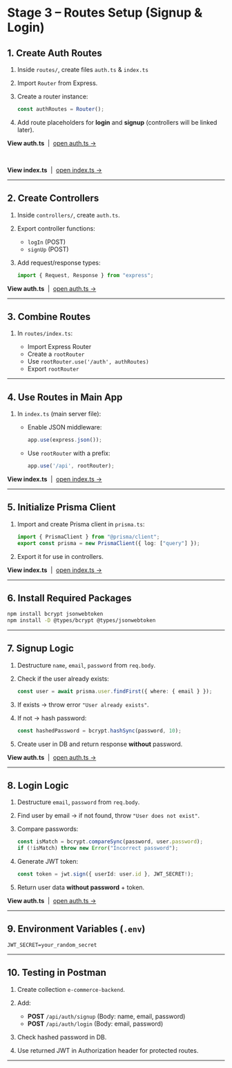 # Stage 3 – Routes Setup (Signup & Login)

## 1. Create Auth Routes

1. Inside `routes/`, create files `auth.ts` & `index.ts`
2. Import `Router` from Express.
3. Create a router instance:

   ```ts
   const authRoutes = Router();
   ```
4. Add route placeholders for **login** and **signup** (controllers will be linked later).


**View auth.ts** &nbsp;|&nbsp;  [ open auth.ts -> ](./src/routes/auth.ts)

<br/>

**View index.ts** &nbsp;|&nbsp;  [ open index.ts -> ](./src/routes/index.ts)

---

## 2. Create Controllers

1. Inside `controllers/`, create `auth.ts`.
2. Export controller functions:

   * `logIn` (POST)
   * `signUp` (POST)
3. Add request/response types:

   ```ts
   import { Request, Response } from "express";
   ```

**View auth.ts** &nbsp;|&nbsp;  [ open auth.ts -> ](./src/controllers/auth.ts)

---

## 3. Combine Routes

1. In `routes/index.ts`:

   * Import Express Router
   * Create a `rootRouter`
   * Use `rootRouter.use('/auth', authRoutes)`
   * Export `rootRouter`

---

## 4. Use Routes in Main App

1. In `index.ts` (main server file):

   * Enable JSON middleware:

     ```ts
     app.use(express.json());
     ```
   * Use `rootRouter` with a prefix:

     ```ts
     app.use('/api', rootRouter);
     ```

**View index.ts** &nbsp;|&nbsp;  [ open index.ts -> ](./src/index.ts)

---

## 5. Initialize Prisma Client

1. Import and create Prisma client in `prisma.ts`:

   ```ts
   import { PrismaClient } from "@prisma/client";
   export const prisma = new PrismaClient({ log: ["query"] });
   ```
2. Export it for use in controllers.

**View index.ts** &nbsp;|&nbsp;  [ open index.ts -> ](./src/index.ts)

---

## 6. Install Required Packages

```bash
npm install bcrypt jsonwebtoken
npm install -D @types/bcrypt @types/jsonwebtoken
```

---

## 7. Signup Logic

1. Destructure `name`, `email`, `password` from `req.body`.
2. Check if the user already exists:

   ```ts
   const user = await prisma.user.findFirst({ where: { email } });
   ```
3. If exists → throw error `"User already exists"`.
4. If not → hash password:

   ```ts
   const hashedPassword = bcrypt.hashSync(password, 10);
   ```
5. Create user in DB and return response **without** password.

**View auth.ts** &nbsp;|&nbsp;  [ open auth.ts -> ](./src/routes/auth.ts)

---

## 8. Login Logic

1. Destructure `email`, `password` from `req.body`.
2. Find user by email → if not found, throw `"User does not exist"`.
3. Compare passwords:

   ```ts
   const isMatch = bcrypt.compareSync(password, user.password);
   if (!isMatch) throw new Error("Incorrect password");
   ```
4. Generate JWT token:

   ```ts
   const token = jwt.sign({ userId: user.id }, JWT_SECRET!);
   ```
5. Return user data **without password** + token.

**View auth.ts** &nbsp;|&nbsp;  [ open auth.ts -> ](./src/routes/auth.ts)

---

## 9. Environment Variables (`.env`)

```
JWT_SECRET=your_random_secret
```

---

## 10. Testing in Postman

1. Create collection `e-commerce-backend`.
2. Add:

   * **POST** `/api/auth/signup` (Body: name, email, password)
   * **POST** `/api/auth/login` (Body: email, password)
3. Check hashed password in DB.
4. Use returned JWT in Authorization header for protected routes.

---
